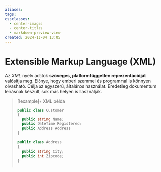 ```yaml
---
aliases: 
tags: 
cssclasses:
  - center-images
  - center-titles
  - markdown-preview-view
created: 2024-11-04 13:05
---
```


# Extensible Markup Language (XML)

Az *XML* nyelv adatok **szöveges, platformfüggetlen reprezentációját** valósítja meg. Előnye, hogy emberi szemmel és programmal is könnyen olvasható. Célja az egyszerű, általános használat. Eredetileg dokumentum leírásnak készült, sok más helyen is használják.

>[!example]+ XML példa
>
>```csharp
>public class Customer
>{
>	public string Name;
>	public DateTime Registered;
>	public Address Address
>}
>
>public class Address
>{
>	public string City;
>	public int Zipcode;
>}
>```
>
> ```xml
> ```
